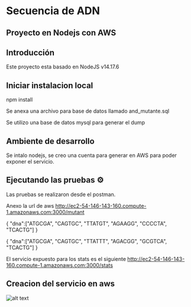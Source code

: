 # Secuencia de ADN
## Proyecto en Nodejs con AWS
## Introducción

Este proyecto esta basado en NodeJS
v14.17.6

## Iniciar instalacion local

npm install

Se anexa una archivo para base de datos llamado
and_mutante.sql

Se utilizo una base de datos mysql para generar el dump

## Ambiente de desarrollo
Se intalo nodejs, se creo una cuenta para generar en AWS para poder exponer el servicio.


## Ejecutando las pruebas ⚙️
Las pruebas se realizaron desde el postman.

Anexo la url de aws http://ec2-54-146-143-160.compute-1.amazonaws.com:3000/mutant

{
 "dna":["ATGCGA", "CAGTGC", "TTATGT", "AGAAGG", "CCCCTA", "TCACTG"]
}

{
 "dna":["ATGCGA", "CAGTGC", "TTATTT", "AGACGG", "GCGTCA", "TCACTG"]
}

El servicio expuesto para los stats es el siguiente
http://ec2-54-146-143-160.compute-1.amazonaws.com:3000/stats


## Creacion del servicio en aws
![alt text](https://github.com/AlexHu65/guros-test/capturas/Screenshot_2.png)
